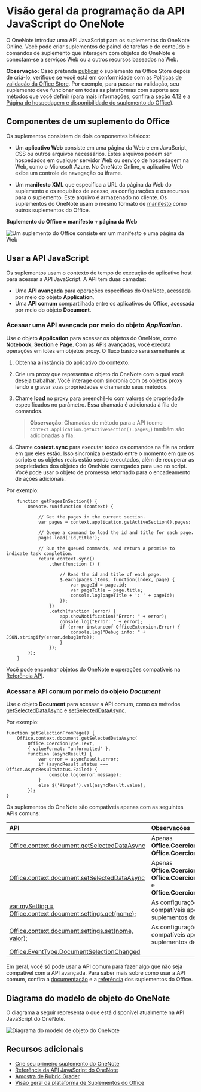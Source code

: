 # <a name="onenote-javascript-api-programming-overview"></a>Visão geral da programação da API JavaScript do OneNote

O OneNote introduz uma API JavaScript para os suplementos do OneNote Online. Você pode criar suplementos de painel de tarefas e de conteúdo e comandos de suplemento que interagem com objetos do OneNote e conectam-se a serviços Web ou a outros recursos baseados na Web.

>
  **Observação:** Caso pretenda [publicar](../publish/publish.md) o suplemento na Office Store depois de criá-lo, verifique se você está em conformidade com as [Políticas de validação da Office Store](https://msdn.microsoft.com/en-us/library/jj220035.aspx). Por exemplo, para passar na validação, seu suplemento deve funcionar em todas as plataformas com suporte aos métodos que você definir (para mais informações, confira a [seção 4.12](https://msdn.microsoft.com/en-us/library/jj220035.aspx#Anchor_3) e a [Página de hospedagem e disponibilidade do suplemento do Office](https://dev.office.com/add-in-availability)).

## <a name="components-of-an-office-add-in"></a>Componentes de um suplemento do Office

Os suplementos consistem de dois componentes básicos:

- Um **aplicativo Web** consiste em uma página da Web e em JavaScript, CSS ou outros arquivos necessários. Estes arquivos podem ser hospedados em qualquer servidor Web ou serviço de hospedagem na Web, como o Microsoft Azure. No OneNote Online, o aplicativo Web exibe um controle de navegação ou iframe.
    
- Um **manifesto XML** que especifica a URL da página da Web do suplemento e os requisitos de acesso, as configurações e os recursos para o suplemento. Este arquivo é armazenado no cliente. Os suplementos do OneNote usam o mesmo formato de [manifesto](https://dev.office.com/docs/add-ins/overview/add-in-manifests) como outros suplementos do Office.

**Suplemento do Office = manifesto + página da Web**

![Um suplemento do Office consiste em um manifesto e uma página da Web](../../images/onenote-add-in.png)

## <a name="using-the-javascript-api"></a>Usar a API JavaScript

Os suplementos usam o contexto de tempo de execução do aplicativo host para acessar a API JavaScript. A API tem duas camadas: 

- Uma **API avançada** para operações específicas do OneNote, acessada por meio do objeto **Application**.
- Uma **API comum** compartilhada entre os aplicativos do Office, acessada por meio do objeto **Document**.

### <a name="accessing-the-rich-api-through-the-application-object"></a>Acessar uma API avançada por meio do objeto *Application*.

Use o objeto **Application** para acessar os objetos do OneNote, como **Notebook**, **Section** e **Page**. Com as APIs avançadas, você executa operações em lotes em objetos proxy. O fluxo básico será semelhante a: 

1. Obtenha a instância do aplicativo do contexto.

2. Crie um proxy que representa o objeto do OneNote com o qual você deseja trabalhar. Você interage com sincronia com os objetos proxy lendo e gravar suas propriedades e chamando seus métodos. 

3. Chame **load** no proxy para preenchê-lo com valores de propriedade especificados no parâmetro. Essa chamada é adicionada à fila de comandos.

    > **Observação**: Chamadas de método para a API (como `context.application.getActiveSection().pages;`) também são adicionadas a fila.

4. Chame **context.sync** para executar todos os comandos na fila na ordem em que eles estão. Isso sincroniza o estado entre o momento em que os scripts e os objetos reais estão sendo executados, além de recuperar as propriedades dos objetos do OneNote carregados para uso no script. Você pode usar o objeto de promessa retornado para o encadeamento de ações adicionais.

Por exemplo: 

```
    function getPagesInSection() {
        OneNote.run(function (context) {
            
            // Get the pages in the current section.
            var pages = context.application.getActiveSection().pages;
            
            // Queue a command to load the id and title for each page.            
            pages.load('id,title');
            
            // Run the queued commands, and return a promise to indicate task completion.
            return context.sync()
                .then(function () {
                    
                    // Read the id and title of each page. 
                    $.each(pages.items, function(index, page) {
                        var pageId = page.id;
                        var pageTitle = page.title;
                        console.log(pageTitle + ': ' + pageId); 
                    });
                })
                .catch(function (error) {
                    app.showNotification("Error: " + error);
                    console.log("Error: " + error);
                    if (error instanceof OfficeExtension.Error) {
                        console.log("Debug info: " + JSON.stringify(error.debugInfo));
                    }
                });
        });
    }
```

Você pode encontrar objetos do OneNote e operações compatíveis na [Referência API](../../reference/onenote/onenote-add-ins-javascript-reference.md).

### <a name="accessing-the-common-api-through-the-document-object"></a>Acessar a API comum por meio do objeto *Document*

Use o objeto **Document** para acessar a API comum, como os métodos [getSelectedDataAsync](https://dev.office.com/reference/add-ins/shared/document.getselecteddataasync) e [setSelectedDataAsync](https://dev.office.com/reference/add-ins/shared/document.setselecteddataasync). 

Por exemplo:  

```
function getSelectionFromPage() {
    Office.context.document.getSelectedDataAsync(
        Office.CoercionType.Text,
        { valueFormat: "unformatted" },
        function (asyncResult) {
            var error = asyncResult.error;
            if (asyncResult.status === Office.AsyncResultStatus.Failed) {
                console.log(error.message);
            }
            else $('#input').val(asyncResult.value);
        });
}
```
Os suplementos do OneNote são compatíveis apenas com as seguintes APIs comuns:

| API | Observações |
|:------|:------|
| [Office.context.document.getSelectedDataAsync](https://msdn.microsoft.com/en-us/library/office/fp142294.aspx) | Apenas **Office.CoercionType.Text** e **Office.CoercionType.Matrix** |
| [Office.context.document.setSelectedDataAsync](https://msdn.microsoft.com/en-us/library/office/fp142145.aspx) | Apenas **Office.CoercionType.Text**, **Office.CoercionType.Image** e **Office.CoercionType.Html** | 
| [var mySetting = Office.context.document.settings.get(nome);](https://msdn.microsoft.com/en-us/library/office/fp142180.aspx) | As configurações são compatíveis apenas com os suplementos de conteúdo | 
| [Office.context.document.settings.set(nome, valor);](https://msdn.microsoft.com/en-us/library/office/fp161063.aspx) | As configurações são compatíveis apenas com os suplementos de conteúdo | 
| [Office.EventType.DocumentSelectionChanged](https://dev.office.com/reference/add-ins/shared/document.selectionchanged.event) ||

Em geral, você só pode usar a API comum para fazer algo que não seja compatível com a API avançada. Para saber mais sobre como usar a API comum, confira a [documentação](https://dev.office.com/docs/add-ins/overview/office-add-ins) e a [referência](https://dev.office.com/reference/add-ins/javascript-api-for-office) dos suplementos do Office.


<a name="om-diagram"></a>
## <a name="onenote-object-model-diagram"></a>Diagrama do modelo de objeto do OneNote 
O diagrama a seguir representa o que está disponível atualmente na API JavaScript do OneNote.

  ![Diagrama do modelo de objeto do OneNote](../../images/onenote-om.png)


## <a name="additional-resources"></a>Recursos adicionais

- [Crie seu primeiro suplemento do OneNote](onenote-add-ins-getting-started.md)
- [Referência da API JavaScript do OneNote](../../reference/onenote/onenote-add-ins-javascript-reference.md)
- [Amostra de Rubric Grader](https://github.com/OfficeDev/OneNote-Add-in-Rubric-Grader)
- [Visão geral da plataforma de Suplementos do Office](https://dev.office.com/docs/add-ins/overview/office-add-ins)
